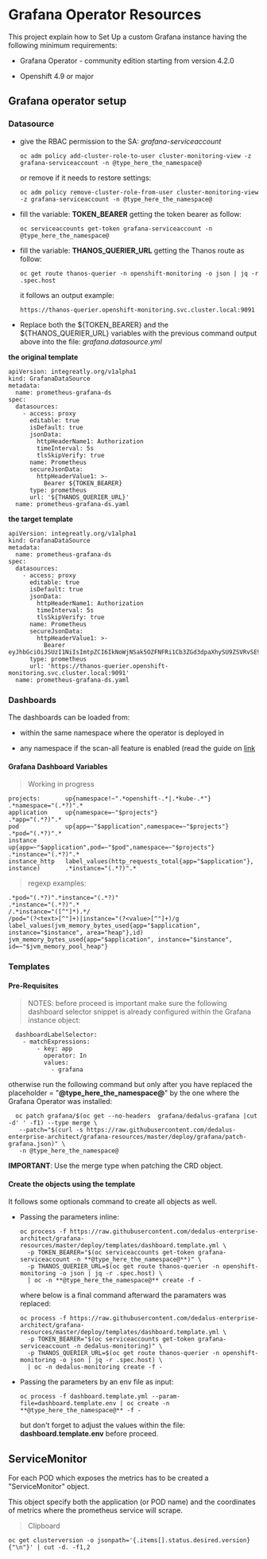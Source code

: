 # Grafana Operator Resources

This project explain how to Set Up a custom Grafana instance having the following minimum requirements:

 * Grafana Operator - community edition starting from version 4.2.0
 
 * Openshift 4.9 or major

## Grafana operator setup

### Datasource

* give the RBAC permission to the SA: _grafana-serviceaccount_

    ```oc adm policy add-cluster-role-to-user cluster-monitoring-view -z grafana-serviceaccount -n @type_here_the_namespace@```

    or remove if it needs to restore settings:

    ```oc adm policy remove-cluster-role-from-user cluster-monitoring-view -z grafana-serviceaccount -n @type_here_the_namespace@```

* fill the variable: __TOKEN_BEARER__ getting the token bearer as follow:

    ```oc serviceaccounts get-token grafana-serviceaccount -n @type_here_the_namespace@```

* fill the variable: __THANOS_QUERIER_URL__ getting the Thanos route as follow:

    ```oc get route thanos-querier -n openshift-monitoring -o json | jq -r .spec.host```

  it follows an output example:

      https://thanos-querier.openshift-monitoring.svc.cluster.local:9091

* Replace both the ${TOKEN_BEARER} and the ${THANOS_QUERIER_URL} variables with the previous command output above into the file: _grafana.datasource.yml_

__the original template__

```
apiVersion: integreatly.org/v1alpha1
kind: GrafanaDataSource
metadata:
  name: prometheus-grafana-ds
spec:
  datasources:
    - access: proxy
      editable: true
      isDefault: true
      jsonData:
        httpHeaderName1: Authorization
        timeInterval: 5s
        tlsSkipVerify: true
      name: Prometheus
      secureJsonData:
        httpHeaderValue1: >-
          Bearer ${TOKEN_BEARER}
      type: prometheus
      url: '${THANOS_QUERIER_URL}'
  name: prometheus-grafana-ds.yaml
```

__the target template__

```
apiVersion: integreatly.org/v1alpha1
kind: GrafanaDataSource
metadata:
  name: prometheus-grafana-ds
spec:
  datasources:
    - access: proxy
      editable: true
      isDefault: true
      jsonData:
        httpHeaderName1: Authorization
        timeInterval: 5s
        tlsSkipVerify: true
      name: Prometheus
      secureJsonData:
        httpHeaderValue1: >-
          Bearer eyJhbGciOiJSUzI1NiIsImtpZCI6IkNoWjNSak5OZFNFRi1Cb3ZGd3dpaXhySU9ZSVRvSE9pYVBBMzlIQjRYdkEif.
      type: prometheus
      url: 'https://thanos-querier.openshift-monitoring.svc.cluster.local:9091'
  name: prometheus-grafana-ds.yaml
```

### Dashboards

The dashboards can be loaded from:

* within the same namespace where the operator is deployed in

* any namespace if the scan-all feature is enabled (read the guide on [link](https://github.com/grafana-operator/grafana-operator/tree/master/deploy/cluster_roles)


#### Grafana Dashboard Variables

> Working in progress


    projects:  	    up{namespace!~".*openshift-.*|.*kube-.*"}                           .*namespace="(.*?)".*
    application	    up{namespace=~"$projects"}                                          .*app="(.*?)".*
    pod             up{app=~"$application",namespace=~"$projects"}                      .*pod="(.*?)".*
    instance	      up{app=~"$application",pod=~"$pod",namespace=~"$projects"}          .*instance="(.*?)".*
    instance_http	label_values(http_requests_total{app="$application"}, instance)       .*instance="(.*?)".*


> regexp examples:

    .*pod="(.*?)".*instance="(.*?)"
    .*instance="(.*?)".*
    /.*instance="([^"]*).*/
    /pod="(?<text>[^"]+)|instance="(?<value>[^"]+)/g
    label_values(jvm_memory_bytes_used{app="$application", instance="$instance", area="heap"},id)
    jvm_memory_bytes_used{app="$application", instance="$instance", id=~"$jvm_memory_pool_heap"}

### Templates

#### Pre-Requisites

> NOTES: before proceed is important make sure the following dashboard selector snippet is already configured within the Grafana instance object:

```
  dashboardLabelSelector:
    - matchExpressions:
        - key: app
          operator: In
          values:
            - grafana
```

otherwise run the following command but only after you have replaced the placeholder = "__@type_here_the_namespace@__" by the one where the Grafana Operator was installed:

      oc patch grafana/$(oc get --no-headers  grafana/dedalus-grafana |cut -d' ' -f1) --type merge \
       --patch="$(curl -s https://raw.githubusercontent.com/dedalus-enterprise-architect/grafana-resources/master/deploy/grafana/patch-grafana.json)" \
       -n @type_here_the_namespace@

**IMPORTANT**: Use the merge type when patching the CRD object.

#### Create the objects using the template

It follows some optionals command to create all objects as well.

* Passing the parameters inline:

      oc process -f https://raw.githubusercontent.com/dedalus-enterprise-architect/grafana-resources/master/deploy/templates/dashboard.template.yml \
        -p TOKEN_BEARER="$(oc serviceaccounts get-token grafana-serviceaccount -n **@type_here_the_namespace@**)" \
        -p THANOS_QUERIER_URL=$(oc get route thanos-querier -n openshift-monitoring -o json | jq -r .spec.host) \
        | oc -n **@type_here_the_namespace@** create -f -


  where below is a final command afterward the paramaters was replaced:

      oc process -f https://raw.githubusercontent.com/dedalus-enterprise-architect/grafana-resources/master/deploy/templates/dashboard.template.yml \
        -p TOKEN_BEARER="$(oc serviceaccounts get-token grafana-serviceaccount -n dedalus-monitoring)" \
        -p THANOS_QUERIER_URL=$(oc get route thanos-querier -n openshift-monitoring -o json | jq -r .spec.host) \
        | oc -n dedalus-monitoring create -f -

* Passing the parameters by an env file as input:

      oc process -f dashboard.template.yml --param-file=dashboard.template.env | oc create -n **@type_here_the_namespace@** -f -
  
  but don't forget to adjust the values within the file: __dashboard.template.env__ before proceed.

## ServiceMonitor

For each POD which exposes the metrics has to be created a "ServiceMonitor" object.

This object specify both the application (or POD name) and the coordinates of metrics where the prometheus service will scrape.


> Clipboard

    oc get clusterversion -o jsonpath='{.items[].status.desired.version}{"\n"}' | cut -d. -f1,2